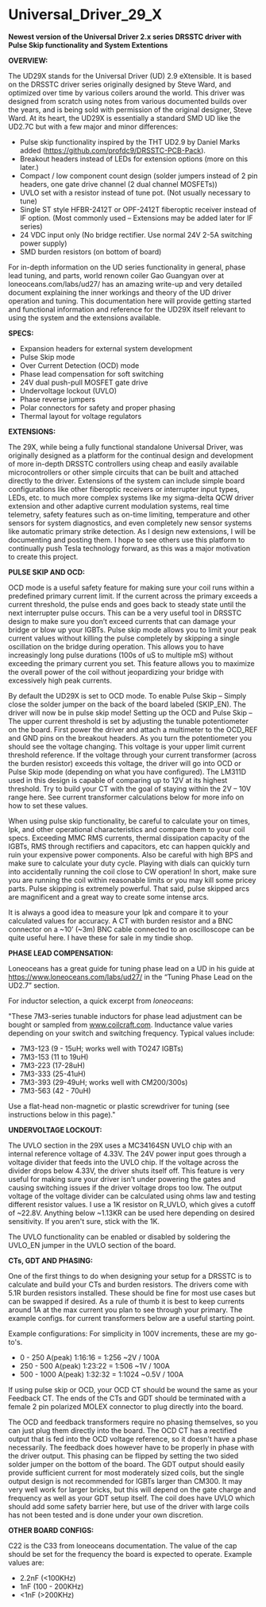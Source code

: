 # Universal_Driver_29_X
**Newest version of the Universal Driver 2.x series DRSSTC driver with Pulse Skip functionality and System Extentions**

**OVERVIEW:**

The UD29X stands for the Universal Driver (UD) 2.9 eXtensible. It is based on the DRSSTC driver series originally designed by Steve Ward, and optimized over time by various coilers around the world. This driver was designed from scratch using notes from various documented builds over the years, and is being sold with permission of the original designer, Steve Ward. At its heart, the UD29X is essentially a standard SMD UD like the UD2.7C but with a few major and minor differences:

-   Pulse skip functionality inspired by the THT UD2.9 by Daniel Marks added (https://github.com/profdc9/DRSSTC-PCB-Pack).
-   Breakout headers instead of LEDs for extension options (more on this later.)
-   Compact / low component count design (solder jumpers instead of 2 pin headers, one gate drive channel (2 dual channel MOSFETs))
-   UVLO set with a resistor instead of tune pot. (Not usually necessary to tune)
-   Single ST style HFBR-2412T or OPF-2412T fiberoptic receiver instead of IF option. (Most commonly used – Extensions may be added later for IF series)
-   24 VDC input only (No bridge rectifier. Use normal 24V 2-5A switching power supply)
-   SMD burden resistors (on bottom of board)  

For in-depth information on the UD series functionality in general, phase lead tuning, and parts, world renown coiler Gao Guangyan over at loneoceans.com/labs/ud27/ has an amazing write-up and very detailed document explaining the inner workings and theory of the UD driver operation and tuning. This documentation here will provide getting started and functional information and reference for the UD29X itself relevant to using the system and the extensions available.


**SPECS:**  

-    Expansion headers for external system development
-    Pulse Skip mode
-    Over Current Detection (OCD) mode
-    Phase lead compensation for soft switching
-    24V dual push-pull MOSFET gate drive
-    Undervoltage lockout (UVLO)
-    Phase reverse jumpers
-    Polar connectors for safety and proper phasing
-    Thermal layout for voltage regulators

**EXTENSIONS:**

The 29X, while being a fully functional standalone Universal Driver, was originally designed as a platform for the continual design and development of more in-depth DRSSTC controllers using cheap and easily available microcontrollers or other simple circuits that can be built and attached directly to the driver. Extensions of the system can include simple board configurations like other fiberoptic receivers or interrupter input types, LEDs, etc. to much more complex systems like my sigma-delta QCW driver extension and other adaptive current modulation systems, real time telemetry, safety features such as on-time limiting, temperature and other sensors for system diagnostics, and even completely new sensor systems like automatic primary strike detection. As I design new extensions, I will be documenting and posting them. I hope to see others use this platform to continually push Tesla technology forward, as this was a major motivation to create this project.

**PULSE SKIP AND OCD:**  

OCD mode is a useful safety feature for making sure your coil runs within a predefined primary current limit. If the current across the primary exceeds a current threshold, the pulse ends and goes back to steady state until the next interrupter pulse occurs. This can be a very useful tool in DRSSTC design to make sure you don’t exceed currents that can damage your bridge or blow up your IGBTs. Pulse skip mode allows you to limit your peak current values without killing the pulse completely by skipping a single oscillation on the bridge during operation. This allows you to have increasingly long pulse durations (100s of uS to multiple mS) without exceeding the primary current you set. This feature allows you to maximize the overall power of the coil without jeopardizing your bridge with excessively high peak currents.

By default the UD29X is set to OCD mode. To enable Pulse Skip – Simply close the solder jumper on the back of the board labeled (SKIP_EN). The driver will now be in pulse skip mode! Setting up the OCD and Pulse Skip – The upper current threshold is set by adjusting the tunable potentiometer on the board. First power the driver and attach a multimeter to the OCD_REF and GND pins on the breakout headers. As you turn the potentiometer you should see the voltage changing. This voltage is your upper limit current threshold reference. If the voltage through your current transformer (across the burden resistor) exceeds this voltage, the driver will go into OCD or Pulse Skip mode (depending on what you have configured). The LM311D used in this design is capable of comparing up to 12V at its highest threshold. Try to build your CT with the goal of staying within the 2V – 10V range here. See current transformer calculations below for more info on how to set these values.

When using pulse skip functionality, be careful to calculate your on times, Ipk, and other operational characteristics and compare them to your coil specs. Exceeding MMC RMS currents, thermal dissipation capacity of the IGBTs, RMS through rectifiers and capacitors, etc can happen quickly and ruin your expensive power components. Also be careful with high BPS and make sure to calculate your duty cycle. Playing with dials can quickly turn into accidentally running the coil close to CW operation! In short, make sure you are running the coil within reasonable limits or you may kill some pricey parts. Pulse skipping is extremely powerful. That said, pulse skipped arcs are magnificent and a great way to create some intense arcs.

It is always a good idea to measure your Ipk and compare it to your calculated values for accuracy. A CT with burden resistor and a BNC connector on a ~10’ (~3m) BNC cable connected to an oscilloscope can be quite useful here. I have these for sale in my tindie shop.  

**PHASE LEAD COMPENSATION:**  

Loneoceans has a great guide for tuning phase lead on a UD in his guide at https://www.loneoceans.com/labs/ud27/ in the “Tuning Phase Lead on the UD2.7” section.

For inductor selection, a quick excerpt from _loneoceans_:

"These 7M3-series tunable inductors for phase lead adjustment can be bought or sampled from www.coilcraft.com. Inductance value varies depending on your switch and switching frequency. Typical values include: 

- 7M3-123 (9 - 15uH; works well with TO247 IGBTs)
- 7M3-153 (11 to 19uH)
- 7M3-223 (17-28uH)
- 7M3-333 (25-41uH)
- 7M3-393 (29-49uH; works well with CM200/300s)
- 7M3-563 (42 - 70uH)

Use a flat-head non-magnetic or plastic screwdriver for tuning (see instructions below in this page)."

**UNDERVOLTAGE LOCKOUT:**  

The UVLO section in the 29X uses a MC34164SN UVLO chip with an internal reference voltage  of 4.33V. The 24V power input goes through a voltage divider that feeds into the UVLO chip. If the voltage across the divider drops below 4.33V, the driver shuts itself off. This feature is very useful for making sure your driver isn't under powering the gates and causing switching issues if the driver voltage drops too low.   The output voltage of the voltage divider can be calculated using ohms law and testing different resistor values. I use a 1K resistor on R_UVLO, which gives a cutoff of ~22.8V. Anything below ~1.13KR can be used here depending on desired sensitivity. If you aren't sure, stick with the 1K.

The UVLO functionality can be enabled or disabled by soldering the UVLO_EN jumper in the UVLO section of the board.  

**CTs, GDT AND PHASING:**  

One of the first things to do when designing your setup for a DRSSTC is to calculate and build your CTs and burden resistors. The drivers come with 5.1R burden resistors installed. These should be fine for most use cases but can be swapped if desired. As a rule of thumb it is best to keep currents around 1A at the max current you plan to see through your primary. The example configs. for current transformers below are a useful starting point.

Example configurations: For simplicity in 100V increments, these are my go-to's.

-    0 - 250 A(peak)      1:16:16 = 1:256      ~2V / 100A
-    250 - 500 A(peak)    1:23:22 = 1:506      ~1V / 100A
-    500 - 1000 A(peak)   1:32:32 = 1:1024     ~0.5V / 100A

If using pulse skip or OCD, your OCD CT should be wound the same as your Feedback CT. The ends of the CTs and GDT should be terminated with a female 2 pin polarized MOLEX connector to plug directly into the board.

The OCD and feedback transformers require no phasing themselves, so you can just plug them directly into the board. The OCD CT has a rectified output that is fed into the OCD voltage reference, so it doesn't have a phase necessarily. The feedback does however have to be properly in phase with the driver output. This phasing can be flipped by setting the two sided solder jumper on the bottom of the board.   The GDT output should easily provide sufficient current for most moderately sized coils, but the single output design is not recommended for IGBTs larger than CM300. It may very well work for larger bricks, but this will depend on the gate charge and frequency as well as your GDT setup itself. The coil does have UVLO which should add some safety barrier here, but use of the driver with large coils has not been tested and is done under your own discretion.  

**OTHER BOARD CONFIGS:**

C22 is the C33 from loneoceans documentation. The value of the cap should be set for the frequency the board is expected to operate. Example values are:

-    2.2nF (<100KHz)
-    1nF (100 - 200KHz)
-    <1nF (>200KHz)
